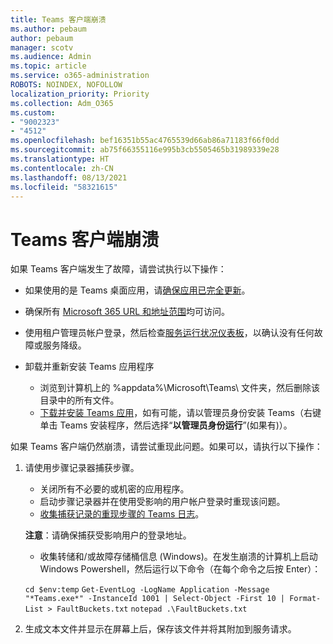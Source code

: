 ```yaml
---
title: Teams 客户端崩溃
ms.author: pebaum
author: pebaum
manager: scotv
ms.audience: Admin
ms.topic: article
ms.service: o365-administration
ROBOTS: NOINDEX, NOFOLLOW
localization_priority: Priority
ms.collection: Adm_O365
ms.custom:
- "9002323"
- "4512"
ms.openlocfilehash: bef16351b55ac4765539d66ab86a71183f66f0dd
ms.sourcegitcommit: ab75f66355116e995b3cb5505465b31989339e28
ms.translationtype: HT
ms.contentlocale: zh-CN
ms.lasthandoff: 08/13/2021
ms.locfileid: "58321615"
---
```

# <a name="teams-client-crashing"></a>Teams 客户端崩溃

如果 Teams 客户端发生了故障，请尝试执行以下操作：

- 如果使用的是 Teams 桌面应用，请[确保应用已完全更新](https://support.office.com/article/Update-Microsoft-Teams-535a8e4b-45f0-4f6c-8b3d-91bca7a51db1)。

- 确保所有 [Microsoft 365 URL 和地址范围](https://docs.microsoft.com/microsoftteams/connectivity-issues)均可访问。

- 使用租户管理员帐户登录，然后检查[服务运行状况仪表板](https://docs.microsoft.com/office365/enterprise/view-service-health)，以确认没有任何故障或服务降级。

- 卸载并重新安装 Teams 应用程序
    - 浏览到计算机上的 %appdata%\Microsoft\Teams\ 文件夹，然后删除该目录中的所有文件。
    - [下载并安装 Teams 应用](https://www.microsoft.com/microsoft-teams/download-app)，如有可能，请以管理员身份安装 Teams（右键单击 Teams 安装程序，然后选择“**以管理员身份运行**”(如果有)）。

如果 Teams 客户端仍然崩溃，请尝试重现此问题。如果可以，请执行以下操作：

1. 请使用步骤记录器捕获步骤。
    - 关闭所有不必要的或机密的应用程序。
    - 启动步骤记录器并在使用受影响的用户帐户登录时重现该问题。
    - [收集捕获记录的重现步骤的 Teams 日志](https://docs.microsoft.com/microsoftteams/log-files)。 
    
    **注意**：请确保捕获受影响用户的登录地址。
    - 收集转储和/或故障存储桶信息 (Windows)。在发生崩溃的计算机上启动 Windows Powershell，然后运行以下命令（在每个命令之后按 Enter）：

    `cd $env:temp` `Get-EventLog -LogName Application -Message "*Teams.exe*" -InstanceId 1001 | Select-Object -First 10 | Format-List > FaultBuckets.txt` `notepad .\FaultBuckets.txt`
    
2. 生成文本文件并显示在屏幕上后，保存该文件并将其附加到服务请求。 
